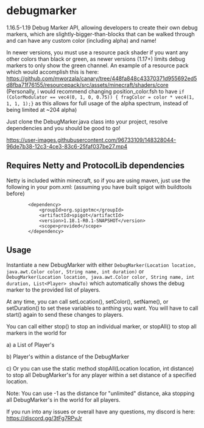 # debugmarker
1.16.5-1.19 Debug Marker API, allowing developers to create their own debug markers, which are slightly-bigger-than-blocks that can be walked through and can have any custom color (including alpha) and name!

In newer versions, you must use a resource pack shader if you want any other colors than black or green, as newer versions (1.17+) limits debug markers to only show the green channel. An example of a resource pack which would accomplish this is here: https://github.com/mworzala/canary/tree/448fa848c43370371d955692ed5d8fba71f76155/resourcepack/src/assets/minecraft/shaders/core
(Personally, i would recommend changing position_color.fsh to have `if (ColorModulator == vec4(0, 1, 0, 0.75)) { fragColor = color * vec4(1, 1, 1, 1);}` as this allows for full usage of the alpha spectrum, instead of being limited at ~204 alpha)

Just clone the DebugMarker.java class into your project, resolve dependencies and you should be good to go!

https://user-images.githubusercontent.com/96733109/148328044-96de7b38-12c3-4ce3-83c6-25faf037be27.mp4

## Requires Netty and ProtocolLib dependencies
Netty is included within minecraft, so if you are using maven, just use the following in your pom.xml: (assuming you have built spigot with buildtools before)
```
        <dependency>
            <groupId>org.spigotmc</groupId>
            <artifactId>spigot</artifactId>
            <version>1.18.1-R0.1-SNAPSHOT</version>
            <scope>provided</scope>
        </dependency>
```

## Usage
Instantiate a new DebugMarker with either `DebugMarker(Location location, java.awt.Color color, String name, int duration)` or `DebugMarker(Location location, java.awt.Color color, String name, int duration, List<Player> showTo)` which automatically shows the debug marker to the provided list of players.

At any time, you can call setLocation(), setColor(), setName(), or setDuration() to set these variables to anthing you want. You will have to call start() again to send these changes to players.

You can call either stop() to stop an individual marker, or stopAll() to stop all markers in the world for

a) a List of Player's 

b) Player's within a distance of the DebugMarker

c) Or you can use the static method stopAll(Location location, int distance) to stop all DebugMarker's for any player within a set distance of a specified location.

Note: You can use -1 as the distance for "unlimited" distance, aka stopping all DebugMarker's in the world for all players.

If you run into any issues or overall have any questions, my discord is here: https://discord.gg/3tFg7RPvJr
